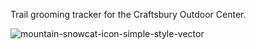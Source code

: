 Trail grooming tracker for the Craftsbury Outdoor Center. 

![mountain-snowcat-icon-simple-style-vector](https://github.com/bhb1/TrailReport/assets/23690887/8b6d866f-c2d0-477d-b429-afd808f74e4d)
